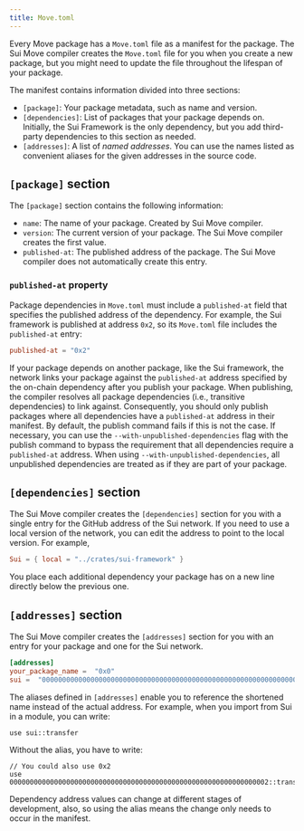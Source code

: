```yaml
---
title: Move.toml
---
```


Every Move package has a `Move.toml` file as a manifest for the package. The Sui Move compiler creates the `Move.toml` file for you when you create a new package, but you might need to update the file throughout the lifespan of your package.    

The manifest contains information divided into three sections:
* `[package]`: Your package metadata, such as name and version.
* `[dependencies]`: List of packages that your package depends on. Initially, the Sui Framework is the only dependency, but you add third-party dependencies to this section as needed.
* `[addresses]`: A list of *named addresses*. You can use the names listed as convenient aliases for the given addresses in the source code.

## `[package]` section

The `[package]` section contains the following information:

* `name`: The name of your package. Created by Sui Move compiler.
* `version`: The current version of your package. The Sui Move compiler creates the first value.
* `published-at`: The published address of the package. The Sui Move compiler does not automatically create this entry.

### `published-at` property

Package dependencies in `Move.toml` must include a `published-at` field that specifies the published address of the dependency. For example, the Sui framework is published at address `0x2`, so its `Move.toml` file includes the `published-at` entry:

```toml
published-at = "0x2"
```

If your package depends on another package, like the Sui framework, the network links your package against the `published-at` address specified by the on-chain dependency after you publish your package. When publishing, the compiler resolves all package dependencies (i.e., transitive dependencies) to link against. Consequently, you should only publish packages where all dependencies have a `published-at` address in their manifest. By default, the publish command fails if this is not the case. If necessary, you can use the `--with-unpublished-dependencies` flag with the publish command to bypass the requirement that all dependencies require a `published-at` address. When using `--with-unpublished-dependencies`, all unpublished dependencies are treated as if they are part of your package.

## `[dependencies]` section

The Sui Move compiler creates the `[dependencies]` section for you with a single entry for the GitHub address of the Sui network. If you need to use a local version of the network, you can edit the address to point to the local version. For example, 

```toml
Sui = { local = "../crates/sui-framework" }
```

You place each additional dependency your package has on a new line directly below the previous one.

## `[addresses]` section

The Sui Move compiler creates the `[addresses]` section for you with an entry for your package and one for the Sui network.

```toml
[addresses]
your_package_name =  "0x0"
sui =  "0000000000000000000000000000000000000000000000000000000000000002"
```

The aliases defined in `[addresses]` enable you to reference the shortened name instead of the actual address. For example, when you import from Sui in a module, you can write:

```move
use sui::transfer
```

Without the alias, you have to write:

```move
// You could also use 0x2
use 0000000000000000000000000000000000000000000000000000000000000002::transfer
```

Dependency address values can change at different stages of development, also, so using the alias means the change only needs to occur in the manifest.
 
